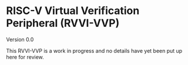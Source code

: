 # RISC-V Virtual Verification Peripheral (RVVI-VVP)

Version 0.0

This RVVI-VVP is a work in progress and no details have yet been put up here for
review.
